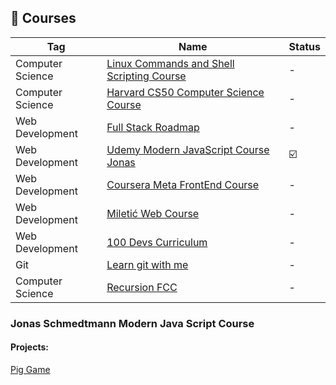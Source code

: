 ## 🔗 Courses

| Tag              | Name                                                                                                                                              | Status |
| ---------------- | ------------------------------------------------------------------------------------------------------------------------------------------------- | ------ |
| Computer Science | [Linux Commands and Shell Scripting Course](https://www.coursera.org/learn/hands-on-introduction-to-linux-commands-and-shell-scripting)           | -      |
| Computer Science | [Harvard CS50 Computer Science Course](https://cs50.harvard.edu/x/2024/)                                                                          | -      |
| Web Development  | [Full Stack Roadmap](https://roadmap.sh/full-stack)                                                                                               | -      |
| Web Development  | [Udemy Modern JavaScript Course Jonas](https://www.udemy.com/share/101Wfe3@hUCWkpLSs9ymB5MoiOgELC_DBwvgO_Z49fhoeI9GLpiauqA3g-_DN8QYrjy9NBltbw==/) | ☑️     |
| Web Development  | [Coursera Meta FrontEnd Course](https://www.coursera.org/professional-certificates/meta-front-end-developer)                                      | -      |
| Web Development  | [Miletić Web Course](https://group.miletic.net/hr/nastava/kolegiji/PW/)                                                                           | -      |
| Web Development  | [100 Devs Curriculum](https://communitytaught.org/class/all)                                                                                      | -      |
| Git              | [Learn git with me](https://www.gitme.live/)                                                                                                      | -      |
| Computer Science | [Recursion FCC](https://www.youtube.com/watch?v=IJDJ0kBx2LM&t=2333s)                                                                              | -      |

### Jonas Schmedtmann Modern Java Script Course

#### Projects:

[Pig Game](/work/code-snippets.md#jonas-schmedtmann-pig-game-project)
